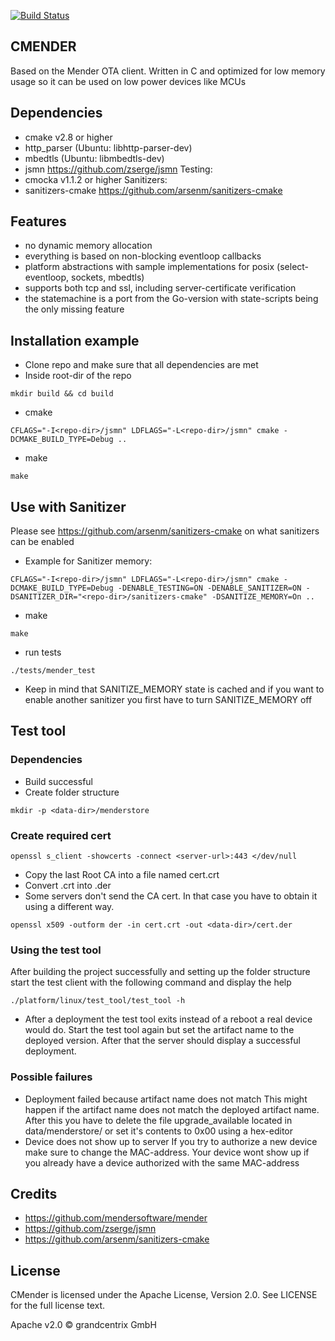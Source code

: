[![Build Status](https://travis-ci.org/grandcentrix/cmender.svg?branch=master)](https://travis-ci.org/grandcentrix/cmender)
## CMENDER
Based on the Mender OTA client. Written in C and optimized for low memory usage so it can be used on low power devices like MCUs

## Dependencies
* cmake v2.8 or higher
* http_parser (Ubuntu: libhttp-parser-dev)
* mbedtls (Ubuntu: libmbedtls-dev)
* jsmn https://github.com/zserge/jsmn
Testing:  
* cmocka v1.1.2 or higher
Sanitizers:  
* sanitizers-cmake https://github.com/arsenm/sanitizers-cmake

## Features
* no dynamic memory allocation
* everything is based on non-blocking eventloop callbacks
* platform abstractions with sample implementations for posix (select-eventloop, sockets, mbedtls)
* supports both tcp and ssl, including server-certificate verification
* the statemachine is a port from the Go-version with state-scripts being the only missing feature

## Installation example
* Clone repo and make sure that all dependencies are met
* Inside root-dir of the repo
```
mkdir build && cd build
```
* cmake
```
CFLAGS="-I<repo-dir>/jsmn" LDFLAGS="-L<repo-dir>/jsmn" cmake -DCMAKE_BUILD_TYPE=Debug ..
```
* make
```
make
```

## Use with Sanitizer
Please see https://github.com/arsenm/sanitizers-cmake on what sanitizers can be enabled
* Example for Sanitizer memory:
```
CFLAGS="-I<repo-dir>/jsmn" LDFLAGS="-L<repo-dir>/jsmn" cmake -DCMAKE_BUILD_TYPE=Debug -DENABLE_TESTING=ON -DENABLE_SANITIZER=ON -DSANITIZER_DIR="<repo-dir>/sanitizers-cmake" -DSANITIZE_MEMORY=On ..
```
* make
```
make
```
* run tests
```
./tests/mender_test
```
* Keep in mind that SANITIZE_MEMORY state is cached and if you want to enable another sanitizer you first have to turn SANITIZE_MEMORY off


## Test tool
### Dependencies
* Build successful
* Create folder structure
```
mkdir -p <data-dir>/menderstore
```

### Create required cert
```
openssl s_client -showcerts -connect <server-url>:443 </dev/null
```
* Copy the last Root CA into a file named cert.crt
* Convert .crt into .der
* Some servers  don't send the CA cert. In that case you have to obtain it using a different way.
```
openssl x509 -outform der -in cert.crt -out <data-dir>/cert.der
```

### Using the test tool
After building the project successfully and setting up the folder structure start the test client with the following command and display the help
```
./platform/linux/test_tool/test_tool -h
```

* After a deployment the test tool exits instead of a reboot a real device would do. Start the test tool again but set the artifact name to the deployed version. After that the server should display a successful deployment.

### Possible failures
* Deployment failed because artifact name does not match
This might happen if the artifact name does not match the deployed artifact name. After this you have to delete the file upgrade_available located in data/menderstore/ or set it's contents to 0x00 using a hex-editor
* Device does not show up to server
If you try to authorize a new device make sure to change the MAC-address. Your device wont show up if you already have a device authorized with the same MAC-address

## Credits
* https://github.com/mendersoftware/mender
* https://github.com/zserge/jsmn
* https://github.com/arsenm/sanitizers-cmake


## License
CMender is licensed under the Apache License, Version 2.0. See LICENSE for the full license text.

Apache v2.0 © grandcentrix GmbH
